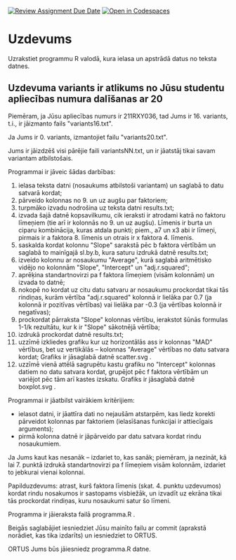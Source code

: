 [![Review Assignment Due Date](https://classroom.github.com/assets/deadline-readme-button-22041afd0340ce965d47ae6ef1cefeee28c7c493a6346c4f15d667ab976d596c.svg)](https://classroom.github.com/a/rq8z89eH)
[![Open in Codespaces](https://classroom.github.com/assets/launch-codespace-2972f46106e565e64193e422d61a12cf1da4916b45550586e14ef0a7c637dd04.svg)](https://classroom.github.com/open-in-codespaces?assignment_repo_id=19028509)
# Uzdevums
 Uzrakstiet programmu R valodā, kura ielasa un apstrādā datus no teksta datnes.

## Uzdevuma variants ir atlikums no Jūsu studentu apliecības numura dalīšanas ar 20
 Piemēram, ja Jūsu apliecības numurs ir 211RXY036, tad Jums ir 16. variants, t.i., ir jāizmanto fails "variants16.txt".

 Ja Jums ir 0. variants, izmantojiet failu "variants20.txt".
 
 Jums ir jāizdzēš visi pārējie faili variantsNN.txt, un ir jāatstāj tikai savam variantam atbilstošais.

 Programmai ir jāveic šādas darbības:
 1. ielasa teksta datni (nosaukums atbilstoši variantam) un saglabā to datu satvarā kordat;
 2. pārveido kolonnas no 9. un uz augšu par faktoriem;
 3. turpmāko izvadu nodrošina uz teksta datni results.txt;
 4. izvada šajā datnē kopsavilkumu, cik ieraksti ir atrodami katrā no faktoru līmeņiem (tie arī ir kolonnās no 9. un uz augšu).
   Līmenis ir burta un ciparu kombinācija, kuras atdala punkti; piem., a7 un x3 abi ir līmeņi, pirmais ir a faktora 8. līmenis un otrais ir x faktora 4. līmenis.
 5. saskalda kordat kolonnu "Slope" sarakstā pēc b faktora vērtībām un saglabā to mainīgajā sl.by.b, kura saturu izdrukā datnē results.txt;
 6. izveido kolonnu ar nosaukumu "Average", kurā saglabā aritmētisko vidējo no kolonnām "Slope", "Intercept" un "adj.r.squared";
 7. aprēķina standartnovirzi pa f faktora līmeņiem (visām kolonnām) un izvada to datnē;
 8. nokopē no kordat uz citu datu satvaru ar nosaukumu prockordat tikai tās rindiņas, kurām vērtība "adj.r.squared" kolonnā ir lielāka par 0.7 (ja kolonnā ir pozitīvas vērtības) vai lielāka par -0.3 (ja vērtības kolonnā ir negatīvas);
 9. prockordat pārraksta "Slope" kolonnas vērtību, ierakstot šūnās formulas 1-1/k rezultātu, kur k ir "Slope" sākotnējā vērtība;
 10. izdrukā prockordat datnē results.txt;
 11. uzzīmē izkliedes grafiku kur uz horizontālās ass ir kolonnas "MAD" vērtībus, bet uz vertikālās – kolonnas "Average" vērtības no datu satvara kordat;
     Grafiks ir jāsaglabā datnē scatter.svg .
 13. uzzīmē vienā attēlā sagrupētu kastu grafiku no "Intercept" kolonnas datiem no datu satvara kordat, grupējot pēc f faktora vērtībām un variējot pēc tām arī kastes izskatu.
     Grafiks ir jāsaglabā datnē boxplot.svg .
 
 Programmai ir jāatbilst vairākiem kritērijiem:
 * ielasot datni, ir jāattīra dati no nejaušām atstarpēm, kas liedz korekti pārveidot kolonnas par faktoriem (ielasīšanas funkcijai ir attiecīgais arguments);
 * pirmā kolonna datnē ir jāpārveido par datu satvara kordat rindu nosaukumiem.
 
 Ja Jums kaut kas nesanāk – izdariet to, kas sanāk; piemēram, ja nezināt, kā lai 7. punktā izdrukā standartnovirzi pa f līmeņiem visām kolonnām, izdariet to jebkurai vienai kolonnai.
 
 Papilduzdevums: atrast, kurš faktora līmenis (skat. 4. punktu uzdevumos) kordat rindu nosakumos ir sastopams visbiežāk, un izvadīt uz ekrāna tikai tās prockordat rindiņas, kuru nosaukumi satur šo līmeni.
 
 Programma ir jāieraksta failā programma.R .

 Beigās saglabājiet iesniedziet Jūsu mainīto failu ar commit (aprakstā norādiet, kas tika izdarīts) un iesniedziet to ORTUS.
 
 ORTUS Jums būs jāiesniedz programma.R datne.
